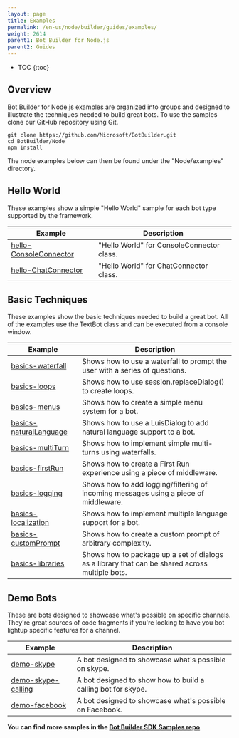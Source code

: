```yaml
---
layout: page
title: Examples
permalink: /en-us/node/builder/guides/examples/
weight: 2614
parent1: Bot Builder for Node.js
parent2: Guides
---
```


* TOC
{:toc}

## Overview
Bot Builder for Node.js examples are organized into groups and designed to illustrate the techniques needed to build great bots. To use the samples clone our GitHub repository using Git.

    git clone https://github.com/Microsoft/BotBuilder.git
    cd BotBuilder/Node
    npm install

The node examples below can then be found under the "Node/examples" directory. 

## Hello World
These examples show a simple "Hello World" sample for each bot type supported by the framework. 

|**Example**     | **Description**                                   
| ---------------| ---------------------------------------------
|[hello-ConsoleConnector](https://github.com/Microsoft/BotBuilder/tree/master/Node/examples/hello-ConsoleConnector) | "Hello World" for ConsoleConnector class.      
|[hello-ChatConnector](https://github.com/Microsoft/BotBuilder/tree/master/Node/examples/hello-ChatConnector) | "Hello World" for ChatConnector class.  

## Basic Techniques
These examples show the basic techniques needed to build a great bot. All of the examples use the TextBot class and can be executed from a console window. 

|**Example**     | **Description**                                   
| ---------------| ---------------------------------------------
|[basics-waterfall](https://github.com/Microsoft/BotBuilder/tree/master/Node/examples/basics-waterfall) | Shows how to use a waterfall to prompt the user with a series of questions.
|[basics-loops](https://github.com/Microsoft/BotBuilder/tree/master/Node/examples/basics-loops) | Shows how to use session.replaceDialog() to create loops. 
|[basics-menus](https://github.com/Microsoft/BotBuilder/tree/master/Node/examples/basics-menus) | Shows how to create a simple menu system for a bot. 
|[basics-naturalLanguage](https://github.com/Microsoft/BotBuilder/tree/master/Node/examples/basics-naturalLanguage) | Shows how to use a LuisDialog to add natural language support to a bot.
|[basics-multiTurn](https://github.com/Microsoft/BotBuilder/tree/master/Node/examples/basics-multiTurn) | Shows how to implement simple multi-turns using waterfalls.
|[basics-firstRun](https://github.com/Microsoft/BotBuilder/tree/master/Node/examples/basics-firstRun) | Shows how to create a First Run experience using a piece of middleware.
|[basics-logging](https://github.com/Microsoft/BotBuilder/tree/master/Node/examples/basics-logging) | Shows how to add logging/filtering of incoming messages using a piece of middleware.
|[basics-localization](https://github.com/Microsoft/BotBuilder/tree/master/Node/examples/basics-localization) | Shows how to implement multiple language support for a bot.
|[basics-customPrompt](https://github.com/Microsoft/BotBuilder/tree/master/Node/examples/basics-customPrompt) | Shows how to create a custom prompt of arbitrary complexity. 
|[basics-libraries](https://github.com/Microsoft/BotBuilder/tree/master/Node/examples/basics-libraries) | Shows how to package up a set of dialogs as a library that can be shared across multiple bots. 

## Demo Bots
These are bots designed to showcase what's possible on specific channels. They're great sources of code fragments if you're looking to have you bot lightup specific features for a channel.

|**Example**     | **Description**                                   
| ---------------| ---------------------------------------------
|[demo-skype](https://github.com/Microsoft/BotBuilder/tree/master/Node/examples/demo-skype) | A bot designed to showcase what's possible on skype.
|[demo-skype-calling](https://github.com/Microsoft/BotBuilder/tree/master/Node/examples/demo-skype-calling) | A bot designed to show how to build a calling bot for skype.
|[demo-facebook](https://github.com/Microsoft/BotBuilder/tree/master/Node/examples/demo-facebook) | A bot designed to showcase what's possible on Facebook.

**You can find more samples in the [Bot Builder SDK Samples repo](https://github.com/Microsoft/BotBuilder-Samples/tree/master/CSharp)**
